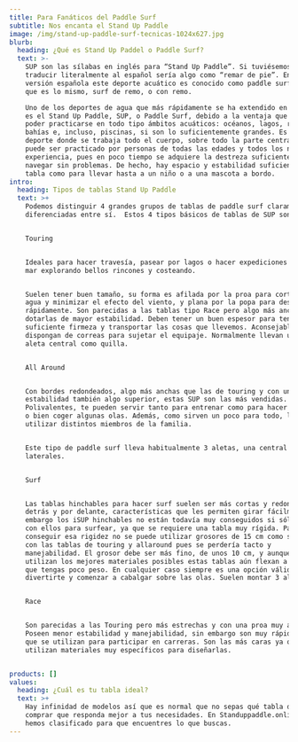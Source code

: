 ```yaml
---
title: Para Fanáticos del Paddle Surf
subtitle: Nos encanta el Stand Up Paddle
image: /img/stand-up-paddle-surf-tecnicas-1024x627.jpg
blurb:
  heading: ¿Qué es Stand Up Paddel o Paddle Surf?
  text: >-
    SUP son las sílabas en inglés para “Stand Up Paddle”. Si tuviésemos que
    traducir literalmente al español sería algo como “remar de pie”. En la
    versión española este deporte acuático es conocido como paddle surf , o lo
    que es lo mismo, surf de remo, o con remo.

    Uno de los deportes de agua que más rápidamente se ha extendido en el mundo
    es el Stand Up Paddle, SUP, o Paddle Surf, debido a la ventaja que tiene de
    poder practicarse en todo tipo ámbitos acuáticos: océanos, lagos, ríos,
    bahías e, incluso, piscinas, si son lo suficientemente grandes. Es un
    deporte donde se trabaja todo el cuerpo, sobre todo la parte central, y
    puede ser practicado por personas de todas las edades y todos los niveles de
    experiencia, pues en poco tiempo se adquiere la destreza suficiente para
    navegar sin problemas. De hecho, hay espacio y estabilidad suficiente en la
    tabla como para llevar hasta a un niño o a una mascota a bordo.
intro:
  heading: Tipos de tablas Stand Up Paddle
  text: >+
    Podemos distinguir 4 grandes grupos de tablas de paddle surf claramente
    diferenciadas entre sí.  Estos 4 tipos básicos de tablas de SUP son:


    Touring


    Ideales para hacer travesía, pasear por lagos o hacer expediciones por el
    mar explorando bellos rincones y costeando.


    Suelen tener buen tamaño, su forma es afilada por la proa para cortar el
    agua y minimizar el efecto del viento, y plana por la popa para deslizar
    rápidamente. Son parecidas a las tablas tipo Race pero algo más anchas para
    dotarlas de mayor estabilidad. Deben tener un buen espesor para tener
    suficiente firmeza y transportar las cosas que llevemos. Aconsejable que
    dispongan de correas para sujetar el equipaje. Normalmente llevan una sóla
    aleta central como quilla.


    All Around


    Con bordes redondeados, algo más anchas que las de touring y con una
    estabilidad también algo superior, estas SUP son las más vendidas.
    Polivalentes, te pueden servir tanto para entrenar como para hacer travesía,
    o bien coger algunas olas. Además, como sirven un poco para todo, los pueden
    utilizar distintos miembros de la familia.


    Este tipo de paddle surf lleva habitualmente 3 aletas, una central y dos
    laterales.


    Surf


    Las tablas hinchables para hacer surf suelen ser más cortas y redondas por
    detrás y por delante, características que les permiten girar fácilmente. Sin
    embargo los iSUP hinchables no están todavía muy conseguidos si sólo cuentas
    con ellos para surfear, ya que se requiere una tabla muy rígida. Para
    conseguir esa rigidez no se puede utilizar grosores de 15 cm como se hace
    con las tablas de touring y allaround pues se perdería tacto y
    manejabilidad. El grosor debe ser más fino, de unos 10 cm, y aunque se
    utilizan los mejores materiales posibles estas tablas aún flexan a no ser
    que tengas poco peso. En cualquier caso siempre es una opción válida para
    divertirte y comenzar a cabalgar sobre las olas. Suelen montar 3 aletas.


    Race


    Son parecidas a las Touring pero más estrechas y con una proa muy afilada.
    Poseen menor estabilidad y manejabilidad, sin embargo son muy rápidas por lo
    que se utilizan para participar en carreras. Son las más caras ya que se
    utilizan materiales muy específicos para diseñarlas.


products: []
values:
  heading: ¿Cuál es tu tabla ideal?
  text: >+
    Hay infinidad de modelos así que es normal que no sepas qué tabla de SUP
    comprar que responda mejor a tus necesidades. En Standuppaddle.online las
    hemos clasificado para que encuentres lo que buscas.
---
```


